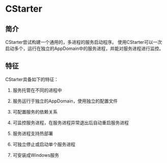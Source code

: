 # CStarter

## 简介

CStarter尝试构建一个通用的，多进程的服务启动程序。
使用CStarter可以一次启动多个，运行在独立的AppDomain中的服务进程，并能对服务进程进行监控。

## 特征

CStarter具备如下的特征：

1. 服务托管在不同的进程中

1. 服务运行于独立的AppDomain，使用独立的配置文件

1. 可配置服务的依赖关系

1. 可监控服务进程，在服务进程异常退出后自动重启服务进程

1. 服务进程支持热部署

1. 可独立停止或启动单个服务进程

1. 可安装成Windows服务
